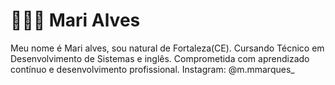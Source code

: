 # 👩🏻‍💻 Mari Alves
Meu nome é Mari alves, sou natural de Fortaleza(CE). Cursando Técnico em Desenvolvimento de Sistemas e inglês. Comprometida com aprendizado contínuo e desenvolvimento profissional.
Instagram: @m.mmarques_
